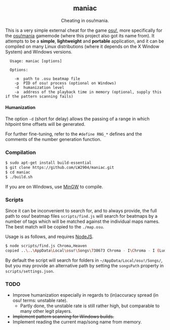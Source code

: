 <h2 align="center">maniac</h2>

<p align="center">Cheating in osu!mania.</p>

This is a very simple external cheat for the game [osu!](https://osu.ppy.sh/), more specifically for the [osu!mania](https://osu.ppy.sh/help/wiki/Game_Modes/osu!mania) gamemode (where this project also got its name from). It attempts to be a __simple__, __lightweight__ and __portable__ application, and it can be compiled on many Linux distributions (where it depends on the X Window System) and Windows versions.

```
  Usage: maniac [options]

  Options:

    -m	path to .osu beatmap file
    -p  PID of osu! process (optional on Windows)
    -d  humanization level
    -a  address of the playback time in memory (optional, supply this if the pattern scanning fails)
```

#### Humanization

The option `-d` (short for delay) allows the passing of a range in which hitpoint time offsets will be generated.

For further fine-tuning, refer to the `#define RNG_*` defines and the comments of the number generation function.

### Compilation

```bash
$ sudo apt-get install build-essential
$ git clone https://github.com/LW2904/maniac.git
$ cd maniac
$ ./build.sh
```

If you are on Windows, use [MinGW](http://www.mingw.org/) to compile.

### Scripts

Since it can be inconvenient to search for, and to always provide, the full path to osu! beatmap files `scripts/find.js` will search for beatmaps by a number of tags which will be matched against the individual maps names. The best match will be copied to the `./map.osu`.

Usage is as follows, and requires [NodeJS](https://nodejs.org/en/).

```bash
$ node scripts/find.js Chroma,Heaven
copied ..\..\AppData\Local\osu!\Songs\738673 Chroma - I\Chroma - I (Lude) [Heavenly].osu to ./map.osu
```

By default the script will search for folders in `~/AppData/Local/osu!/Songs/`, but you may provide an alternative path by setting the `songsPath` property in `scripts/settings.json`.

### TODO

- Improve humanization especially in regards to (in)accuracy spread (in osu! terms: unstable rate).
  - Partly done, the unstable rate is still rather high, but comparable to many other legit players.
- ~~Implement pattern scanning for Windows builds.~~
- Implement reading the current map/song name from memory.